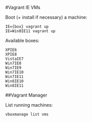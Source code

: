 #Vagrant IE VMs

Boot (+ install if necessary) a machine:
```
IE={box} vagrant up
IE=Win8IE11 vagrant up
```

Available boxes:
```
XPIE6
XPIE8
VistaIE7
Win7IE8
Win7IE9
Win7IE10
Win7IE11
Win8IE10
Win8IE11
```

##Vagrant Manager

List running machines:
```
vboxmanage list vms
```
